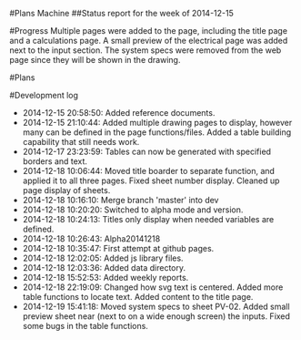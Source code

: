 #Plans Machine
##Status report for the week of 2014-12-15

#Progress
Multiple pages were added to the page, including the title page and a calculations page.
A small preview of the electrical page was added next to the input section.
The system specs were removed from the web page since they will be shown in the drawing.

#Plans

#Development log
* 2014-12-15 20:58:50: Added reference documents.
* 2014-12-15 21:10:44: Added multiple drawing pages to display, however many can be defined in the page functions/files. Added a table building capability that still needs work.
* 2014-12-17 23:23:59: Tables can now be generated with specified borders and text.
* 2014-12-18 10:06:44: Moved title boarder to separate function, and applied it to all three pages. Fixed sheet number display. Cleaned up page display of sheets.
* 2014-12-18 10:16:10: Merge branch 'master' into dev
* 2014-12-18 10:20:20: Switched to alpha mode and version.
* 2014-12-18 10:24:13: Titles only display when needed variables are defined.
* 2014-12-18 10:26:43: Alpha20141218
* 2014-12-18 10:35:47: First attempt at github pages.
* 2014-12-18 12:02:05: Added js library files.
* 2014-12-18 12:03:36: Added data directory.
* 2014-12-18 15:52:53: Added weekly reports.
* 2014-12-18 22:19:09: Changed how svg text is centered. Added more table functions to locate text. Added content to the title page.
* 2014-12-19 15:41:18: Moved system specs to sheet PV-02. Added small preview sheet near (next to on a wide enough screen) the inputs. Fixed some bugs in the table functions.
